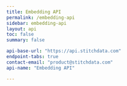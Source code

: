 ```yaml
---
title: Embedding API
permalink: /embedding-api
sidebar: embedding-api
layout: api
toc: false
summary: false

api-base-url: "https://api.stitchdata.com"
endpoint-tabs: true
contact-email: "product@stitchdata.com"
api-name: "Embedding API"

---
```


